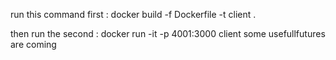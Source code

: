 run this command first : 
docker build -f Dockerfile -t client .

then run the second :
docker run -it -p 4001:3000 client
some usefullfutures are coming